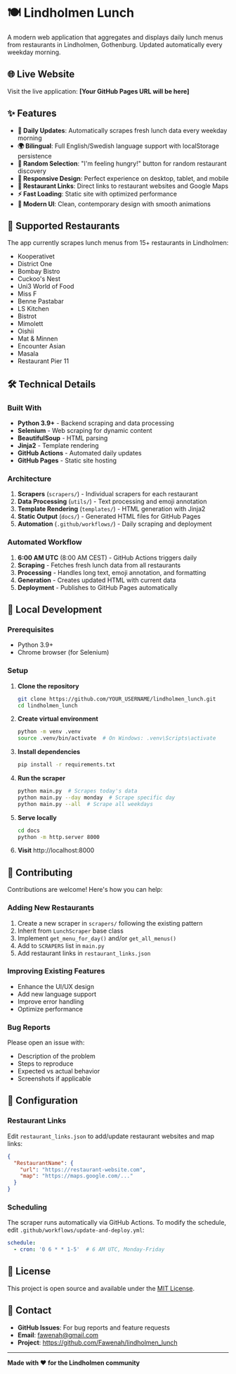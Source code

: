 # 🍽️ Lindholmen Lunch

A modern web application that aggregates and displays daily lunch menus from restaurants in Lindholmen, Gothenburg. Updated automatically every weekday morning.

## 🌐 Live Website

Visit the live application: **[Your GitHub Pages URL will be here]**

## ✨ Features

- **🔄 Daily Updates**: Automatically scrapes fresh lunch data every weekday morning
- **🌍 Bilingual**: Full English/Swedish language support with localStorage persistence
- **🎲 Random Selection**: "I'm feeling hungry!" button for random restaurant discovery
- **📱 Responsive Design**: Perfect experience on desktop, tablet, and mobile
- **🔗 Restaurant Links**: Direct links to restaurant websites and Google Maps
- **⚡ Fast Loading**: Static site with optimized performance
- **🎨 Modern UI**: Clean, contemporary design with smooth animations

## 🏪 Supported Restaurants

The app currently scrapes lunch menus from 15+ restaurants in Lindholmen:

- Kooperativet
- District One
- Bombay Bistro
- Cuckoo's Nest
- Uni3 World of Food
- Miss F
- Benne Pastabar
- LS Kitchen
- Bistrot
- Mimolett
- Oishii
- Mat & Minnen
- Encounter Asian
- Masala
- Restaurant Pier 11

## 🛠️ Technical Details

### Built With

- **Python 3.9+** - Backend scraping and data processing
- **Selenium** - Web scraping for dynamic content
- **BeautifulSoup** - HTML parsing
- **Jinja2** - Template rendering
- **GitHub Actions** - Automated daily updates
- **GitHub Pages** - Static site hosting

### Architecture

1. **Scrapers** (`scrapers/`) - Individual scrapers for each restaurant
2. **Data Processing** (`utils/`) - Text processing and emoji annotation
3. **Template Rendering** (`templates/`) - HTML generation with Jinja2
4. **Static Output** (`docs/`) - Generated HTML files for GitHub Pages
5. **Automation** (`.github/workflows/`) - Daily scraping and deployment

### Automated Workflow

1. **6:00 AM UTC** (8:00 AM CEST) - GitHub Actions triggers daily
2. **Scraping** - Fetches fresh lunch data from all restaurants
3. **Processing** - Handles long text, emoji annotation, and formatting
4. **Generation** - Creates updated HTML with current data
5. **Deployment** - Publishes to GitHub Pages automatically

## 🚀 Local Development

### Prerequisites

- Python 3.9+
- Chrome browser (for Selenium)

### Setup

1. **Clone the repository**
   ```bash
   git clone https://github.com/YOUR_USERNAME/lindholmen_lunch.git
   cd lindholmen_lunch
   ```

2. **Create virtual environment**
   ```bash
   python -m venv .venv
   source .venv/bin/activate  # On Windows: .venv\Scripts\activate
   ```

3. **Install dependencies**
   ```bash
   pip install -r requirements.txt
   ```

4. **Run the scraper**
   ```bash
   python main.py  # Scrapes today's data
   python main.py --day monday  # Scrape specific day
   python main.py --all  # Scrape all weekdays
   ```

5. **Serve locally**
   ```bash
   cd docs
   python -m http.server 8000
   ```

6. **Visit** http://localhost:8000

## 📝 Contributing

Contributions are welcome! Here's how you can help:

### Adding New Restaurants

1. Create a new scraper in `scrapers/` following the existing pattern
2. Inherit from `LunchScraper` base class
3. Implement `get_menu_for_day()` and/or `get_all_menus()`
4. Add to `SCRAPERS` list in `main.py`
5. Add restaurant links in `restaurant_links.json`

### Improving Existing Features

- Enhance the UI/UX design
- Add new language support
- Improve error handling
- Optimize performance

### Bug Reports

Please open an issue with:
- Description of the problem
- Steps to reproduce
- Expected vs actual behavior
- Screenshots if applicable

## 🔧 Configuration

### Restaurant Links

Edit `restaurant_links.json` to add/update restaurant websites and map links:

```json
{
  "RestaurantName": {
    "url": "https://restaurant-website.com",
    "map": "https://maps.google.com/..."
  }
}
```

### Scheduling

The scraper runs automatically via GitHub Actions. To modify the schedule, edit `.github/workflows/update-and-deploy.yml`:

```yaml
schedule:
  - cron: '0 6 * * 1-5'  # 6 AM UTC, Monday-Friday
```

## 📄 License

This project is open source and available under the [MIT License](LICENSE).

## 💬 Contact

- **GitHub Issues**: For bug reports and feature requests
- **Email**: fawenah@gmail.com
- **Project**: https://github.com/Fawenah/lindholmen_lunch

---

**Made with ❤️ for the Lindholmen community**
